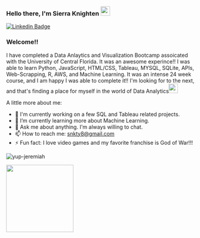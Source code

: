 ### Hello there, I'm Sierra Knighten <img src="https://media2.giphy.com/media/LOnt6uqjD9OexmQJRB/giphy.gif" width="25px">

[![Linkedin Badge](https://img.shields.io/badge/-LinkedIn-0e76a8?style=flat-square&logo=Linkedin&logoColor=white)](https://linkedin.com/in/sierra-knighten)

### Welcome!!

I have completed a Data Anlaytics and Visualization Bootcamp assoicated with the University of Central Florida.  It was an awesome experince!! I was able to learn Python, JavaScript, HTML/CSS, Tableau, MYSQL, SQLite, APIs, Web-Scrapping, R, AWS, and Machine Learning.  It was an intense 24 week course, and I am happy I was able to complete it!! I'm looking for to the next, and that's finding a place for myself in the world of Data Analytics<img src="https://media3.giphy.com/media/QBSPma5jP9ReSAdxKw/giphy.gif" width="25px">


A little more about me:

- 🔭 I'm currently working on a few SQL and Tableau related projects. 
- 🌱 I’m currently learning more about Machine Learning.
- 💬 Ask me about anything. I'm always willing to chat.
- 📫 How to reach me: snkty8@gmail.com
- ⚡ Fun fact: I love video games and my favorite franchise is God of War!!!

![yup-jeremiah](https://github.com/snkty8/snkty8/assets/78936833/a564a3e1-84ed-4ef2-bc7f-4f35580ea8f4)


<p>
  <img height="180em" src="https://github-readme-stats.vercel.app/api/top-langs/?username=snkty8&exclude_repo=KNN-Image-Classification&show_icons=true&hide_border=true&layout=compact&langs_count=8"/>
</p>
